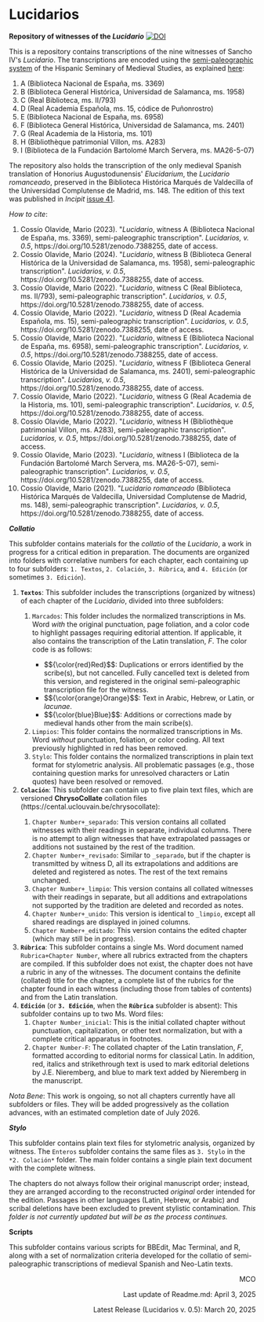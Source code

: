 # Lucidarios
**Repository of witnesses of the <em>Lucidario</em>**
[![DOI](https://zenodo.org/badge/568264531.svg)](https://doi.org/10.5281/zenodo.7388255)

This is a repository contains transcriptions of the nine witnesses of Sancho IV's <em>Lucidario</em>. The transcriptions are encoded using the [semi-paleographic system](http://www.hispanicseminary.org/manual-en.htm) of the Hispanic Seminary of Medieval Studies, as explained [here](https://lucidarios.hypotheses.org/transcripciones/normas-de-transcripcion):

<ol>
	<li>A (Biblioteca Nacional de España, ms. 3369)</li>
	<li>B (Biblioteca General Histórica, Universidad de Salamanca, ms. 1958)</li>
	<li>C (Real Biblioteca, ms. II/793)</li>
	<li>D (Real Academia Española, ms. 15, códice de Puñonrostro)</li>
	<li>E (Biblioteca Nacional de España, ms. 6958)</li>
	<li>F (Biblioteca General Histórica, Universidad de Salamanca, ms. 2401)</li>
	<li>G (Real Academia de la Historia, ms. 101)</li>
	<li>H (Bibliothèque patrimonial Villon, ms. A283)</li>
	<li>I (Biblioteca de la Fundación Bartolomé March Servera, ms. MA26-5-07)</li> 
</ol>

The repository also holds the transcription of the only medieval Spanish translation of Honorius Augustodunensis' <em>Elucidarium</em>, the <em>Lucidario romanceado</em>, preserved in the Biblioteca Histórica Marqués de Valdecilla of the Universidad Complutense de Madrid, ms. 148. The edition of this text was published in <em>Incipit</em> [issue 41](http://www.iibicrit-conicet.gov.ar/ojs/index.php/incipit/article/view/541).

*How to cite*:

<ol>
	<li>Cossío Olavide, Mario (2023). "<em>Lucidario</em>, witness A (Biblioteca Nacional de España, ms. 3369), semi-paleographic transcription". <em>Lucidarios, v. 0.5</em>, https://doi.org/10.5281/zenodo.7388255, date of access.</li>
	<li>Cossío Olavide, Mario (2024). "<em>Lucidario</em>, witness B (Biblioteca General Histórica de la Universidad de Salamanca, ms. 1958), semi-paleographic transcription". <em>Lucidarios, v. 0.5</em>, https://doi.org/10.5281/zenodo.7388255, date of access.</li>
	<li>Cossío Olavide, Mario (2022). "<em>Lucidario</em>, witness C (Real Biblioteca, ms. II/793), semi-paleographic transcription". <em>Lucidarios, v. 0.5</em>, https://doi.org/10.5281/zenodo.7388255, date of access.</li>
	<li>Cossío Olavide, Mario (2022). "<em>Lucidario</em>, witness D (Real Academia Española, ms. 15), semi-paleographic transcription". <em>Lucidarios, v. 0.5</em>, https://doi.org/10.5281/zenodo.7388255, date of access.</li>
	<li>Cossío Olavide, Mario (2022). "<em>Lucidario</em>, witness E (Biblioteca Nacional de España, ms. 6958), semi-paleographic transcription". <em>Lucidarios, v. 0.5</em>, https://doi.org/10.5281/zenodo.7388255, date of access.</li>
	<li>Cossío Olavide, Mario (2025). "<em>Lucidario</em>, witness F (Biblioteca General Histórica de la Universidad de Salamanca, ms. 2401), semi-paleographic transcription". <em>Lucidarios, v. 0.5</em>, https://doi.org/10.5281/zenodo.7388255, date of access.</li>
	<li>Cossío Olavide, Mario (2022). "<em>Lucidario</em>, witness G (Real Academia de la Historia, ms. 101), semi-paleographic transcription". <em>Lucidarios, v. 0.5</em>, https://doi.org/10.5281/zenodo.7388255, date of access.</li>
	<li>Cossío Olavide, Mario (2022). "<em>Lucidario</em>, witness H (Bibliothèque patrimonial Villon, ms. A283), semi-paleographic transcription". <em>Lucidarios, v. 0.5</em>, https://doi.org/10.5281/zenodo.7388255, date of access.</li>
	<li>Cossío Olavide, Mario (2023). "<em>Lucidario</em>, witness I (Biblioteca de la Fundación Bartolomé March Servera, ms. MA26-5-07), semi-paleographic transcription". <em>Lucidarios, v. 0.5</em>, https://doi.org/10.5281/zenodo.7388255, date of access.</li>
	<li>Cossío Olavide, Mario (2021). "<em>Lucidario romanceado</em> (Biblioteca Histórica Marqués de Valdecilla, Universidad Complutense de Madrid, ms. 148), semi-paleographic transcription". <em>Lucidarios, v. 0.5</em>, https://doi.org/10.5281/zenodo.7388255, date of access.</li>
</ol>

***Collatio***

This subfolder contains  materials for the <em>collatio</em> of the <em>Lucidario</em>, a work in progress for a critical edition in preparation. The documents are organized into folders with correlative numbers for each chapter, each containing up to four subfolders: `1. Textos`, `2. Colación`, `3. Rúbrica`, and `4. Edición` (or sometimes `3. Edición`).

<ol>
	<li><strong><code>Textos</code></strong>: This subfolder includes the transcriptions (organized by witness) of each chapter of the <em>Lucidario</em>, divided into three subfolders:</li>
		<ol>
			<li><code>Marcados</code>: This folder includes the normalized transcriptions in Ms. Word <em>with</em> the original punctuation, page foliation, and a color code to highlight passages requiring editorial attention. If applicable, it also contains the transcription of the Latin translation, <em>F</em>. The color code is as follows:</li>
				<ul>
					<li>$${\color{red}Red}$$: Duplications or errors identified by the scribe(s), but not cancelled. Fully cancelled text is deleted from this version, and registered in the original semi-paleographic transcription file for the witness.</li>
					<li>$${\color{orange}Orange}$$: Text in Arabic, Hebrew, or Latin, or <em>lacunae</em>.</li>
					<li>$${\color{blue}Blue}$$: Additions or corrections made by medieval hands other from the main scribe(s).</li>
				</ul>
			<li><code>Limpios</code>: This folder contains the normalized transcriptions in Ms. Word <em>without</em> punctuation, foliation, or color coding. All text previously highlighted in red has been removed.</li>
			<li><code>Stylo</code>: This folder contains the normalized transcriptions in plain text format for stylometric analysis. All problematic passages (e.g., those containing question marks for unresolved characters or Latin quotes) have been resolved or removed.</li>
		</ol>
	</li>
	<li><strong><code>Colación</code></strong>: This subfolder can contain up to five plain text files, which are versioned <strong>ChrysoCollate</strong> collation files (https://cental.uclouvain.be/chrysocollate):</li>
		<ol>
			<li><code>Chapter Number+_separado</code>: This version contains all collated witnesses with their readings in separate, individual columns. There is no attempt to align witnesses that have extrapolated passages or additions not sustained by the rest of the tradition.</li>
			<li><code>Chapter Number+_revisado</code>: Similar to <code>_separado</code>, but if the chapter is transmitted by witness D, all its extrapolations and additions are deleted and registered as notes. The rest of the text remains unchanged.</li>
			<li><code>Chapter Number+_limpio</code>: This version contains all collated witnesses with their readings in separate, but all additions and extrapolations not supported by the tradition are deleted and recorded as notes.</li>
			<li><code>Chapter Number+_unido</code>: This version is identical to <code>_limpio</code>, except all shared readings are displayed in joined columns.</li>
			<li><code>Chapter Number+_editado</code>: This version contains the edited chapter (which may still be in progress).</li>
		</ol>
	</li>
	<li><strong><code>Rúbrica</code></strong>: This subfolder contains a single Ms. Word document named <code>Rubrica+Chapter Number</code>, where all rubrics extracted from the chapters are compiled. If this subfolder does not exist, the chapter does not have a rubric in any of the witnesses. The document contains the definite (collated) title for the chapter, a complete list of the rubrics for the chapter found in each witness (including those from tables of contents) and from the Latin translation.</li>
	<li><strong><code>Edición</code></strong> (or <strong><code>3. Edición</code></strong>, when the <strong><code>Rúbrica</code></strong> subfolder is absent): This subfolder contains up to two Ms. Word files:
		<ol>
			<li><code>Chapter Number_inicial</code>: This is the initial collated chapter without punctuation, capitalization, or other text normalization, but with a complete critical apparatus in footnotes.</li>
			<li><code>Chapter Number-F</code>: The collated chapter of the Latin translation, <em>F</em>, formatted according to editorial norms for classical Latin. In addition, red, italics and strikethrough text is used to mark editorial deletions by J.E. Nieremberg, and blue to mark text added by Nieremberg in the manuscript.</li>
		</ol>
	</li>
</ol>

*Nota Bene*: This work is ongoing, so not all chapters currently have all subfolders or files. They will be added progressively as the collation advances, with an estimated completion date of July 2026.

***Stylo***

This subfolder contains plain text files for stylometric analysis, organized by witness. The `Enteros` subfolder contains the same files as `3. Stylo` in the `*2. Colación*` folder. The main folder contains a single plain text document with the complete witness.

The chapters do not always follow their original manuscript order; instead, they are arranged according to the reconstructed *original* order intended for the edition. Passages in other languages (Latin, Hebrew, or Arabic) and scribal deletions have been excluded to prevent stylistic contamination. *This folder is not currently updated but will be as the process continues.*

**Scripts**

This subfolder contains various scripts for BBEdit, Mac Terminal, and R, along with a set of normalization criteria developed for the collatio of semi-paleographic transcriptions of medieval Spanish and Neo-Latin texts.

<p align="right">MCO</p>
<p align="right">Last update of Readme.md: April 3, 2025</p>
<p align="right">Latest Release (Lucidarios v. 0.5): March 20, 2025</p>
